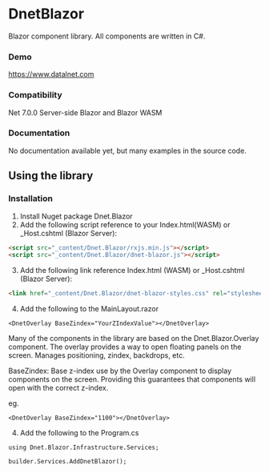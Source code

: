 # DnetBlazor
Blazor component library. All components are written in C#.

### Demo
https://www.datalnet.com

### Compatibility
Net 7.0.0
Server-side Blazor and Blazor WASM

### Documentation
No documentation available yet, but many examples in the source code.

## Using the library
### Installation

1. Install Nuget package Dnet.Blazor
2. Add the following script reference to your Index.html(WASM) or _Host.cshtml (Blazor Server): 

```Html
<script src="_content/Dnet.Blazor/rxjs.min.js"></script>
<script src="_content/Dnet.Blazor/dnet-blazor.js"></script>
```

3. Add the following link reference Index.html (WASM) or _Host.cshtml (Blazor Server): 

```Html
<link href="_content/Dnet.Blazor/dnet-blazor-styles.css" rel="stylesheet" />
```

4. Add the following to the MainLayout.razor

```CSharp
<DnetOverlay BaseZindex="YourZIndexValue"></DnetOverlay>
```
Many of the components in the library are based on the Dnet.Blazor.Overlay component. The overlay provides a way to open floating panels on the screen. Manages positioning, zindex, backdrops, etc. 

BaseZindex: Base z-index use by the Overlay component to display components on the screen. Providing this guarantees that components will open with the correct z-index.

eg.
```CSharp
<DnetOverlay BaseZindex="1100"></DnetOverlay>
```

4. Add the following to the Program.cs
```CSharp
using Dnet.Blazor.Infrastructure.Services;
```
```CSharp
builder.Services.AddDnetBlazor();
```



 
